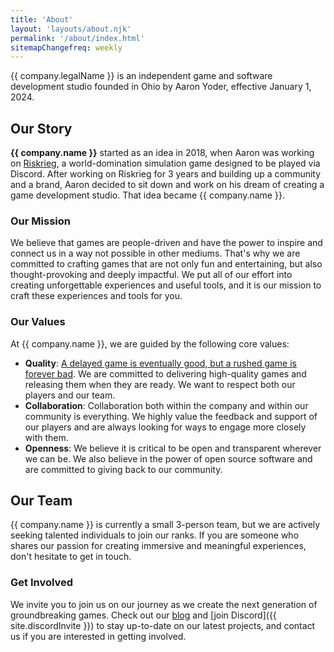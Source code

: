 ```yaml
---
title: 'About'
layout: 'layouts/about.njk'
permalink: '/about/index.html'
sitemapChangefreq: weekly
---
```


{{ company.legalName }} is an independent game and software development studio founded in Ohio by Aaron Yoder, effective January 1, 2024.

## Our Story

**{{ company.name }}** started as an idea in 2018, when Aaron was working on [Riskrieg](https://www.riskrieg.com/), a world-domination simulation game designed to be played via Discord. After working on Riskrieg for 3 years and building up a community and a brand, Aaron decided to sit down and work on his dream of creating a game development studio. That idea became {{ company.name }}.

### Our Mission

We believe that games are people-driven and have the power to inspire and connect us in a way not possible in other mediums. That's why we are committed to crafting games that are not only fun and entertaining, but also thought-provoking and deeply impactful. We put all of our effort into creating unforgettable experiences and useful tools, and it is our mission to craft these experiences and tools for you.

### Our Values

At {{ company.name }}, we are guided by the following core values:

* **Quality**: [A delayed game is eventually good, but a rushed game is forever bad](https://www.ign.com/articles/did-miyamoto-really-say-a-delayed-game-is-eventually-good-but-a-rushed-game-is-forever-bad). We are committed to delivering high-quality games and releasing them when they are ready. We want to respect both our players and our team.
* **Collaboration**: Collaboration both within the company and within our community is everything. We highly value the feedback and support of our players and are always looking for ways to engage more closely with them.
* **Openness**: We believe it is critical to be open and transparent wherever we can be. We also believe in the power of open source software and are committed to giving back to our community.

## Our Team

{{ company.name }} is currently a small 3-person team, but we are actively seeking talented individuals to join our ranks. If you are someone who shares our passion for creating immersive and meaningful experiences, don't hesitate to get in touch.

### Get Involved

We invite you to join us on our journey as we create the next generation of groundbreaking games. Check out our [blog](/blog/) and [join Discord]({{ site.discordInvite }}) to stay up-to-date on our latest projects, and contact us if you are interested in getting involved.